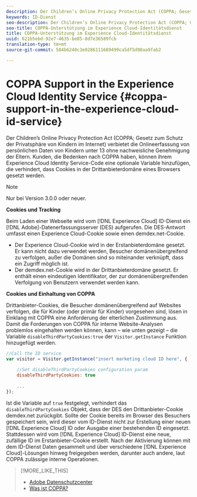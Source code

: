 ```yaml
---
description: Der Children’s Online Privacy Protection Act (COPPA; Gesetz zum Schutz der Privatsphäre von Kindern im Internet) verbietet die Onlineerfassung von persönlichen Daten von Kindern unter 13 ohne nachweisliche Genehmigung der Eltern. Kunden, die Bedenken nach COPPA haben, können ihrem Experience Cloud Identity Service-Code eine optionale Variable hinzufügen, die verhindert, dass Cookies in der Drittanbieterdomäne eines Browsers gesetzt werden.
keywords: ID-Dienst
seo-description: Der Children’s Online Privacy Protection Act (COPPA; Gesetz zum Schutz der Privatsphäre von Kindern im Internet) verbietet die Onlineerfassung von persönlichen Daten von Kindern unter 13 ohne nachweisliche Genehmigung der Eltern. Kunden, die Bedenken nach COPPA haben, können ihrem Experience Cloud Identity Service-Code eine optionale Variable hinzufügen, die verhindert, dass Cookies in der Drittanbieterdomäne eines Browsers gesetzt werden.
seo-title: COPPA-Unterstützung im Experience Cloud-Identitätsdienst
title: COPPA-Unterstützung im Experience Cloud-Identitätsdienst
uuid: 621b5ebd-92e7-4635-be85-8d7e36589fcb
translation-type: tm+mt
source-git-commit: 584b6240c3e0286111689499ca5df5d98aa9fab2

---
```



# COPPA Support in the Experience Cloud Identity Service {#coppa-support-in-the-experience-cloud-id-service}

Der Children’s Online Privacy Protection Act (COPPA; Gesetz zum Schutz der Privatsphäre von Kindern im Internet) verbietet die Onlineerfassung von persönlichen Daten von Kindern unter 13 ohne nachweisliche Genehmigung der Eltern. Kunden, die Bedenken nach COPPA haben, können ihrem Experience Cloud Identity Service-Code eine optionale Variable hinzufügen, die verhindert, dass Cookies in der Drittanbieterdomäne eines Browsers gesetzt werden.

>[!NOTE]
>
>Nur bei Version 3.0.0 oder neuer.

**Cookies und Tracking**

Beim Laden einer Webseite wird vom [!DNL Experience Cloud] ID-Dienst ein [!DNL Adobe]-Datenerfassungsserver (DES) aufgerufen. Die DES-Antwort umfasst einen Experience Cloud-Cookie sowie einen demdex.net-Cookie.

* Der Experience Cloud-Cookie wird in der Erstanbieterdomäne gesetzt. Er kann nicht dazu verwendet werden, Besucher domänenübergreifend zu verfolgen, außer die Domänen sind so miteinander verknüpft, dass ein Zugriff möglich ist.
* Der demdex.net-Cookie wird in der Drittanbieterdomäne gesetzt. Er enthält einen eindeutigen Identifikator, der zur domänenübergreifenden Verfolgung von Benutzern verwendet werden kann.

**Cookies und Einhaltung von COPPA**

Drittanbieter-Cookies, die Besucher domänenübergreifend auf Websites verfolgen, die für Kinder (oder primär für Kinder) vorgesehen sind, lösen in Einklang mit COPPA eine Anforderung der elterlichen Zustimmung aus. Damit die Forderungen von COPPA für interne Website-Analysen problemlos eingehalten werden können, kann – wie unten gezeigt – die Variable `disableThirdPartyCookies:true` der `Visitor.getInstance` Funktion hinzugefügt werden.

```js
//Call the ID service 
var visitor = Visitor.getInstance("insert marketing cloud ID here", { 
 
    //Set disableThirdPartyCookies configuration param 
    disableThirdPartyCookies: true 
 
    ... 
});
```

Ist die Variable auf `true` festgelegt, verhindert das `disableThirdPartyCookies` Objekt, dass der DES den Drittanbieter-Cookie demdex.net zurückgibt. Sollte der Cookie bereits im Browser des Besuchers gespeichert sein, wird dieser vom ID-Dienst nicht zur Erstellung einer neuen [!DNL Experience Cloud] ID oder Ausgabe einer bestehenden ID eingesetzt. Stattdessen wird vom [!DNL Experience Cloud] ID-Dienst eine neue, zufällige ID im Erstanbieter-Cookie erstellt. Nach der Aktivierung können mit dem ID-Dienst Daten gesammelt und über verschiedene [!DNL Experience Cloud]-Lösungen hinweg freigegeben werden, darunter auch andere, laut COPPA zulässige interne Operationen.

>[!MORE_LIKE_THIS]
>
>* [Adobe Datenschutzcenter](http://www.adobe.com/privacy.html)
>* [Was ist COPPA?](http://www.consumer.ftc.gov/articles/0031-protecting-your-childs-privacy-online#whatis)

